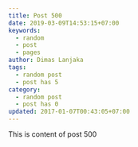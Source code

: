 ```yaml
---
title: Post 500
date: 2019-03-09T14:53:15+07:00
keywords:
  - random
  - post
  - pages
author: Dimas Lanjaka
tags:
  - random post
  - post has 5
category:
  - random post
  - post has 0
updated: 2017-01-07T00:43:05+07:00
---
```

This is content of post 500